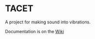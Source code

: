 # TACET
A project for making sound into vibrations.

Documentation is on the [Wiki](https://github.com/saberToothedLime/tacet/wiki)
